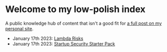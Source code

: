 # Welcome to my low-polish index

A public knowledge hub of content that isn't a good fit for [a full post on my personal site](ramimac.me).

* January 17th 2023: [Lambda Risks](lambda-risks.md)
* January 17th 2023: [Startup Security Starter Pack](startup-security-starter-pack.md)
